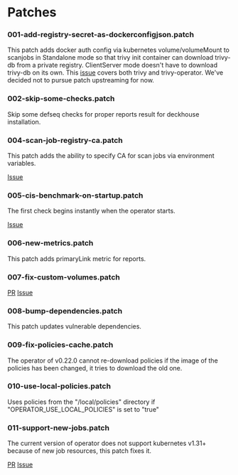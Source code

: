 # Patches

### 001-add-registry-secret-as-dockerconfigjson.patch

This patch adds docker auth config via kubernetes volume/volumeMount to scanjobs in Standalone mode so that trivy init container can download trivy-db from a private registry. ClientServer mode doesn't have to download trivy-db on its own.
This [issue](https://github.com/aquasecurity/trivy-operator/issues/695) covers both trivy and trivy-operator. We've decided not to pursue patch upstreaming for now.

### 002-skip-some-checks.patch

Skip some defseq checks for proper reports result for deckhouse installation.


### 004-scan-job-registry-ca.patch

This patch adds the ability to specify CA for scan jobs via environment variables.

[Issue](https://github.com/deckhouse/deckhouse/issues/4950)


### 005-cis-benchmark-on-startup.patch

The first check begins instantly when the operator starts.

[Issue](https://github.com/deckhouse/deckhouse/issues/5174)

### 006-new-metrics.patch

This patch adds primaryLink metric for reports.

### 007-fix-custom-volumes.patch

[PR](https://github.com/aquasecurity/trivy-operator/pull/2241)
[Issue](https://github.com/aquasecurity/trivy-operator/issues/2240)

### 008-bump-dependencies.patch

This patch updates vulnerable dependencies.

### 009-fix-policies-cache.patch

The operator of v0.22.0 cannot re-download policies if the image of the policies has been changed, it tries to download the old one.

### 010-use-local-policies.patch

Uses policies from the "/local/policies" directory if "OPERATOR_USE_LOCAL_POLICIES" is set to "true"

### 011-support-new-jobs.patch

The current version of operator does not support kubernetes v1.31+ because of new job resources, this patch fixes it.

[PR](https://github.com/aquasecurity/trivy-operator/pull/2292)
[Issue](https://github.com/aquasecurity/trivy-operator/issues/2251)
